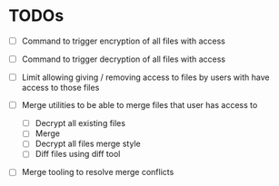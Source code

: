 # TODOs

-   [ ] Command to trigger encryption of all files with access
-   [ ] Command to trigger decryption of all files with access
-   [ ] Limit allowing giving / removing access to files by users with have access to those files
-   [ ] Merge utilities to be able to merge files that user has access to

    -   [ ] Decrypt all existing files
    -   [ ] Merge
    -   [ ] Decrypt all files merge style
    -   [ ] Diff files using diff tool

-   [ ] Merge tooling to resolve merge conflicts

